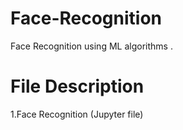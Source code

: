 # Face-Recognition
 Face Recognition using ML algorithms .
 
# File Description
1.Face Recognition (Jupyter file)

